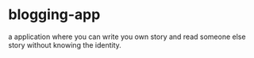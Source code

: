 # blogging-app
a application where you can write you own story and read someone else story without knowing the identity. 
